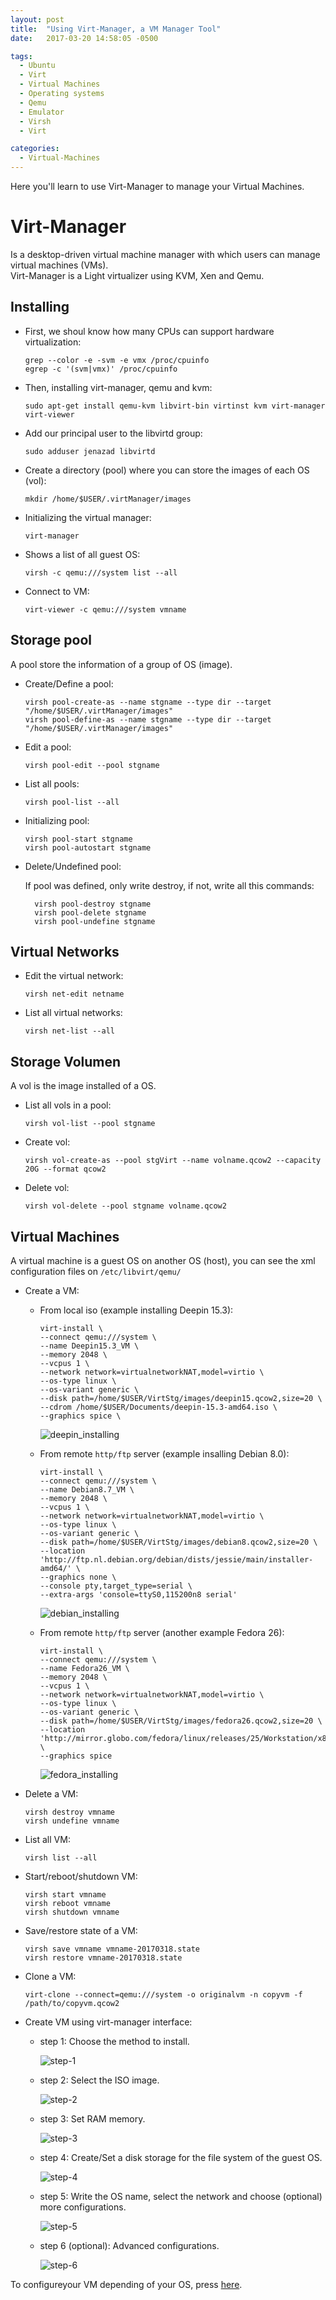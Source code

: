 ```yaml
---
layout: post
title:  "Using Virt-Manager, a VM Manager Tool"
date:   2017-03-20 14:58:05 -0500

tags:
  - Ubuntu
  - Virt
  - Virtual Machines
  - Operating systems
  - Qemu
  - Emulator
  - Virsh
  - Virt

categories:
  - Virtual-Machines
---
```


Here you'll learn to use Virt-Manager to manage your Virtual Machines.

# Virt-Manager

Is a desktop-driven virtual machine manager with which users can manage virtual machines (VMs).  
Virt-Manager is a Light virtualizer using KVM, Xen and Qemu.

## Installing

* First, we shoul know how many CPUs can support hardware virtualization:

      grep --color -e -svm -e vmx /proc/cpuinfo
      egrep -c '(svm|vmx)' /proc/cpuinfo

* Then, installing virt-manager, qemu and kvm:

      sudo apt-get install qemu-kvm libvirt-bin virtinst kvm virt-manager virt-viewer

* Add our principal user to the libvirtd group:

      sudo adduser jenazad libvirtd

* Create a directory (pool) where you can store the images of each OS (vol):

      mkdir /home/$USER/.virtManager/images

* Initializing the virtual manager:

      virt-manager

* Shows a list of all guest OS:

      virsh -c qemu:///system list --all

* Connect to VM:

      virt-viewer -c qemu:///system vmname

## Storage pool

A pool store the information of a group of OS (image).

* Create/Define a pool:

      virsh pool-create-as --name stgname --type dir --target "/home/$USER/.virtManager/images"
      virsh pool-define-as --name stgname --type dir --target "/home/$USER/.virtManager/images"

* Edit a pool:

      virsh pool-edit --pool stgname

* List all pools:

      virsh pool-list --all

* Initializing pool:

      virsh pool-start stgname
      virsh pool-autostart stgname

* Delete/Undefined pool:

  If pool was defined, only write destroy, if not, write all this commands:

        virsh pool-destroy stgname
        virsh pool-delete stgname
        virsh pool-undefine stgname

## Virtual Networks

* Edit the virtual network:

      virsh net-edit netname

* List all virtual networks:

      virsh net-list --all

## Storage Volumen

A vol is the image installed of a OS.

* List all vols in a pool:

      virsh vol-list --pool stgname

* Create vol:

      virsh vol-create-as --pool stgVirt --name volname.qcow2 --capacity 20G --format qcow2

* Delete vol:

      virsh vol-delete --pool stgname volname.qcow2

## Virtual Machines

A virtual machine is a guest OS on another OS (host), you can see the xml configuration files on `/etc/libvirt/qemu/`

* Create a VM:

    * From local iso (example installing Deepin 15.3):

          virt-install \
          --connect qemu:///system \
          --name Deepin15.3_VM \
          --memory 2048 \
          --vcpus 1 \
          --network network=virtualnetworkNAT,model=virtio \
          --os-type linux \
          --os-variant generic \
          --disk path=/home/$USER/VirtStg/images/deepin15.qcow2,size=20 \
          --cdrom /home/$USER/Documents/deepin-15.3-amd64.iso \
          --graphics spice \

      ![deepin_installing](/assets/VM_emulator/virt-manager/installing_deepin.png)

    * From remote `http/ftp` server (example insalling Debian 8.0):
    
          virt-install \
          --connect qemu:///system \
          --name Debian8.7_VM \
          --memory 2048 \
          --vcpus 1 \
          --network network=virtualnetworkNAT,model=virtio \
          --os-type linux \
          --os-variant generic \
          --disk path=/home/$USER/VirtStg/images/debian8.qcow2,size=20 \
          --location 'http://ftp.nl.debian.org/debian/dists/jessie/main/installer-amd64/' \
          --graphics none \
          --console pty,target_type=serial \
          --extra-args 'console=ttyS0,115200n8 serial'

      ![debian_installing](/assets/VM_emulator/virt-manager/installing_debian.png)

    * From remote `http/ftp` server (another example Fedora 26):
    
          virt-install \
          --connect qemu:///system \
          --name Fedora26_VM \
          --memory 2048 \
          --vcpus 1 \
          --network network=virtualnetworkNAT,model=virtio \
          --os-type linux \
          --os-variant generic \
          --disk path=/home/$USER/VirtStg/images/fedora26.qcow2,size=20 \
          --location 'http://mirror.globo.com/fedora/linux/releases/25/Workstation/x86_64/os' \
          --graphics spice
          
      ![fedora_installing](/assets/VM_emulator/virt-manager/installing_fedora.png)

* Delete a VM:

      virsh destroy vmname
      virsh undefine vmname

* List all VM:

      virsh list --all

* Start/reboot/shutdown VM:

      virsh start vmname
      virsh reboot vmname
      virsh shutdown vmname

* Save/restore state of a VM:

      virsh save vmname vmname-20170318.state
      virsh restore vmname-20170318.state

* Clone a VM:

      virt-clone --connect=qemu:///system -o originalvm -n copyvm -f /path/to/copyvm.qcow2

* Create VM using virt-manager interface:

    * step 1: Choose the method to install.

      ![step-1](/assets/VM_emulator/virt-manager/create_VM_step_1.png)

    * step 2: Select the ISO image.

      ![step-2](/assets/VM_emulator/virt-manager/create_VM_step_2.png)

    * step 3: Set RAM memory.

      ![step-3](/assets/VM_emulator/virt-manager/create_VM_step_3.png)

    * step 4: Create/Set a disk storage for the file system of the guest OS.

      ![step-4](/assets/VM_emulator/virt-manager/create_VM_step_4.png)

    * step 5: Write the OS name, select the network and choose (optional) more configurations.

      ![step-5](/assets/VM_emulator/virt-manager/create_VM_step_5.png)

    * step 6 (optional): Advanced configurations.

      ![step-6](/assets/VM_emulator/virt-manager/create_VM_step_final.png)

To configureyour VM depending of your OS, press [here](/networking/Virtual-Machines-Network-Configuration).

